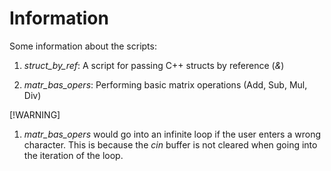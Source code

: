 # Information

Some information about the scripts: 

1. *struct_by_ref*: A script for passing C++ structs by reference (*&*)

2. *matr_bas_opers*: Performing basic matrix operations (Add, Sub, Mul, Div)

[!WARNING]

1. *matr_bas_opers* would go into an infinite loop if the user enters a wrong character. This is because the *cin* buffer is not cleared when going into the iteration of the loop.  

